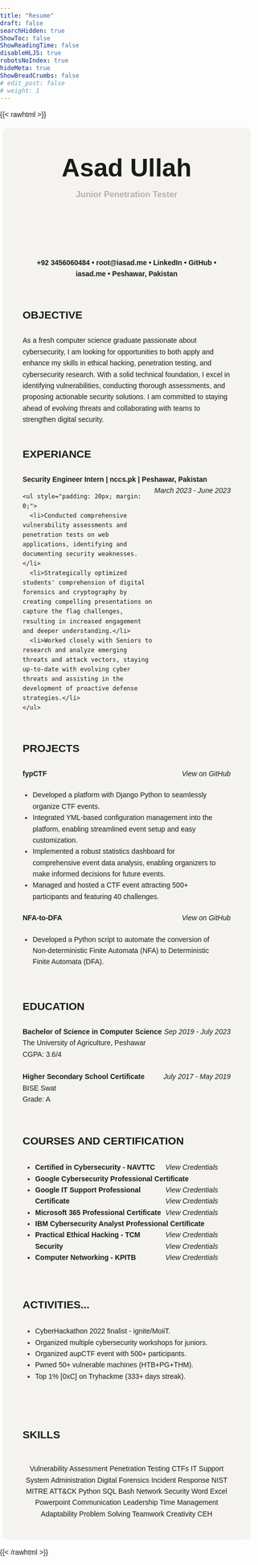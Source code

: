 ```yaml
---
title: "Resume"
draft: false
searchHidden: true
ShowToc: false
ShowReadingTime: false
disableHLJS: true
robotsNoIndex: true
hideMeta: true
ShowBreadCrumbs: false
# edit_post: false
# weight: 1
---
```


{{< rawhtml >}}

<!DOCTYPE html>
<html lang="en">

<head>
    <meta charset="UTF-8">
    <meta http-equiv="Content-Type" content="text/html; charset=utf-8">
    <title>Resume</title>
    <style>

        body {
            position: relative;
        }

        .download-btn {
            position: absolute;
            top: 115px;
            right: 20px;
            color: #282828;
            font-weight: bold;
            padding: 8px 18px; /* Adjusted height */
            text-transform: uppercase;
            border: none;
            border-radius: 5px;
            cursor: pointer;
            transition: background-color 0.4s ease;
        }

        .download-btn:hover {
            background-color: #282828; /* Darker color on hover */
            color: #ebdbb2;
        }

        .dark .download-btn {
            position: absolute;
            top: 115px;
            right: 20px;
            color: #ebdbb2;
            font-weight: bold;
            padding: 8px 18px; /* Adjusted height */
            text-transform: uppercase;
            border: none;
            border-radius: 5px;
            cursor: pointer;
            transition: background-color 0.4s ease;
        }

        .dark .download-btn:hover {
            background-color: #ebdbb2; /* Darker color on hover */
            color: #282828;
        }
    </style>
</head>

<body>
    <button class="download-btn" onclick="downloadResume()">Download PDF</button>

    <script>
        function downloadResume() {
            // Redirect to the Google Drive file link
            window.location.href = 'https://drive.google.com/file/d/15DDC7FyjPutTK07pLVj7Pcz4qgx0VIkw/view?usp=sharing';
        }
    </script>
</body>

</html>


{{< /rawhtml >}}



{{< rawhtml >}}

<!DOCTYPE html>
<html lang="en">
<head>
  <meta charset="UTF-8">
  <meta name="viewport" content="width=device-width, initial-scale=1.0">
  <style>
    /* Style for the buttons */
    .skill {
      display: inline-block;
      margin: 5px;
      padding: 8px 15px;
      border: 1px solid #282828;
      border-radius: 5px;
      color: #282828;
      text-decoration: none;
      transition: background-color 0.5s, color 0.5s;
      margin-top: 15px;
    }
    /* Change color on hover */
    .skill:hover {
      background-color: #282828;
      color: #ebdbb2;
    }
    .dark .skill {
      display: inline-block;
      margin: 5px;
      padding: 8px 15px;
      border: 1px solid #ebdbb2;
      border-radius: 5px;
      color: #ebdbb2;
      text-decoration: none;
      transition: background-color 0.5s, color 0.5s;
      margin-top: 15px;
    }
    /* Change color on hover */
    .dark .skill:hover {
      background-color: #ebdbb2;
      color: #282828;
    }
  </style>
</head>
<body style="font-family: Arial, sans-serif; line-height: 1.6; margin: 0; padding: 0;">
   <div style="background: #a899841a; padding: 20px; margin: 5px; border-radius: 10px;">

  <header style="padding: 20px; text-align: center;">
    <h1 style="margin: 0; font-size: 50px">Asad Ullah</h1>
    <h2 style="font-size: 1.2em; margin: 0; opacity: 0.3;">Junior Penetration Tester</h2>
  </header>

  <section style="padding: 20px; text-align: center;"><b>
  <p>+92 3456060484 • <a href="mailto:root@iasad.me" style="text-decoration: none;">root@iasad.me</a> • <a href="https://www.linkedin.com/in/asadse7en" target="_blank" style="text-decoration: none;">LinkedIn</a> • <a href="https://github.com/asadse7en" target="_blank" style="text-decoration: none;">GitHub</a> • <a href="https://iasad.me" target="_blank" style="text-decoration: none;">iasad.me</a> • Peshawar, Pakistan</p>
  </b></section>

  <section style="padding: 20px;">
    <h2 style="margin: 0;">OBJECTIVE</h2><br>
    <p style="margin: 0; opacity= 0.8;">
      As a fresh computer science graduate passionate about cybersecurity, I am looking for opportunities to both apply and enhance my skills in ethical hacking, penetration testing, and cybersecurity research. With a solid technical foundation, I excel in identifying vulnerabilities, conducting thorough assessments, and proposing actionable security solutions. I am committed to staying ahead of evolving threats and collaborating with teams to strengthen digital security.
    </p>
  </section>

  <section style="padding: 20px;">
    <h2 style="margin: 0;">EXPERIANCE</h2><br>
    <p style="margin: 0;">
    <strong>Security Engineer Intern | nccs.pk | Peshawar, Pakistan</strong>
    <span style="float: right;"><i>March 2023 - June 2023</i></span>
    </p>

    <ul style="padding: 20px; margin: 0;">
      <li>Conducted comprehensive vulnerability assessments and penetration tests on web applications, identifying and documenting security weaknesses.</li>
      <li>Strategically optimized students' comprehension of digital forensics and cryptography by creating compelling presentations on capture the flag challenges, resulting in increased engagement and deeper understanding.</li>
      <li>Worked closely with Seniors to research and analyze emerging threats and attack vectors, staying up-to-date with evolving cyber threats and assisting in the development of proactive defense strategies.</li>
    </ul>
  </section>

  <section style="padding: 20px;">
    <h2 style="margin: 0;">PROJECTS</h2><br>
    <p style="margin: 0;">
    <strong>fypCTF</strong>
    <span style="float: right;"><i><a href="https://github.com/yourusername/fypCTF" target="_blank" style=" text-decoration: none;">View on GitHub</a></i></span>
    <ul style="padding: 20px; margin: 0;">
      <li>Developed a platform with Django Python to seamlessly organize CTF events.</li>
      <li>Integrated YML-based configuration management into the platform, enabling streamlined event setup and easy customization.</li>
      <li>Implemented a robust statistics dashboard for comprehensive event data analysis, enabling organizers to make informed decisions for future events.</li>
      <li>Managed and hosted a CTF event attracting 500+ participants and featuring 40 challenges.</li>
    </ul>
    <p style="margin: 0;">
    <strong>NFA-to-DFA</strong>
    <span style="float: right;"><i><a href="https://github.com/yourusername/NFA-to-DFA" target="_blank" style="text-decoration: none;">View on GitHub</a></i></span>
    <ul style="padding: 20px; margin: 0;">
      <li>Developed a Python script to automate the conversion of Non-deterministic Finite Automata (NFA) to Deterministic Finite Automata (DFA).</li>
    </ul>    
  </section>

  <section style="padding: 20px;">
    <h2 style="margin: 0;">EDUCATION</h2><br>
    <p style="margin: 0;">
    <strong>Bachelor of Science in Computer Science</strong>
    <span style="float: right;"><i>Sep 2019 - July 2023</i></span>
    <br>
      The University of Agriculture, Peshawar<br>
      CGPA: 3.6/4
    </p>
    <br>
    <strong>Higher Secondary School Certificate</strong>
    <span style="float: right;"><i>July 2017 - May 2019</i></span>
    <br>
      BISE Swat<br>
      Grade: A
    </p>
  </section>

  <section style="padding: 20px;">
    <h2 style="margin: 0;">COURSES AND CERTIFICATION</h2>
    <ul style="padding: 20px; margin: 5px;">
      <li><strong>Certified in Cybersecurity - NAVTTC</strong><span style="float: right;"><i><a href="https://drive.google.com/file/d/1VshJ3ccuXv-ZkKVCRAx7BwwkVlClc6VG/view" target="_blank" style="text-decoration: none;">View Credentials</a></i></span></li>
      <li><strong>Google Cybersecurity Professional Certificate</strong><span style="float: right;"><i><a href="https://www.credly.com/badges/dfdaafa409d5d4-4692-4b89-a8e1-0a56d46553b1/public_url" target="_blank" style="text-decoration: none;">View Credentials</a></i></span></li>
      <li><strong>Google IT Support Professional Certificate</strong><span style="float: right;"><i><a href="https://www.credly.com/badges/d409d5d4-4692-4b89-a8e1-0a56d46553b1/public_url" target="_blank" style="text-decoration: none;">View Credentials</a></i></span></li>
      <li><strong>Microsoft 365 Professional Certificate</strong><span style="float: right;"><i><a href="https://www.coursera.org/account/accomplishments/specialization/Q4XST7FEQCKD" target="_blank" style="text-decoration: none;">View Credentials</a></i></span></li>
      <li><strong>IBM Cybersecurity Analyst Professional Certificate</strong><span style="float: right;"><i><a href="https://www.credly.com/badges/18e0b781-dbcb-4830-ad80-9ec2df49b361/public_url" target="_blank" style="text-decoration: none;">View Credentials</a></i></span></li>
      <li><strong>Practical Ethical Hacking - TCM Security</strong><span style="float: right;"><i><a href="link-to-credentials" target="_blank" style="text-decoration: none;">View Credentials</a></i></span></li>
      <li><strong>Computer Networking - KPITB</strong><span style="float: right;"><i><a href="https://iasad.notion.site/Corvit-Classes-a478a277786146f1a647ee6cad392ca8" target="_blank" style="text-decoration: none;">View Credentials</a></i></span></li>
    </ul>
  </section>

  <section style="padding: 20px;">
    <h2 style="margin: 0;">ACTIVITIES...</h2>
    <ul style="padding: 20px; margin: 5px;">
      <li>CyberHackathon 2022 finalist - ignite/MoiiT.</li>
      <li>Organized multiple cybersecurity workshops for juniors.</li>
      <li>Organized aupCTF event with 500+ participants.</li>
      <li>Pwned 50+ vulnerable machines (HTB+PG+THM).</li>
      <li>Top 1% [0xC] on Tryhackme (333+ days streak).</li>
    </ul>
    <br>
  </section>

  <h2 style="margin: 20px;">SKILLS</h2>
  <section style="padding: 20px; text-align: center;">
    <!-- Your skills with buttons -->
    <span class="skill">Vulnerability Assessment</span>
    <span class="skill">Penetration Testing</span>
    <span class="skill">CTFs</span>
    <span class="skill">IT Support</span>
    <span class="skill">System Administration</span>
    <span class="skill">Digital Forensics</span>
    <span class="skill">Incident Response</span>
    <span class="skill">NIST</span>
    <span class="skill">MITRE ATT&CK</span>
    <span class="skill">Python</span>
    <span class="skill">SQL</span>
    <span class="skill">Bash</span>
    <span class="skill">Network Security</span>
    <span class="skill">Word</span>
    <span class="skill">Excel</span>
    <span class="skill">Powerpoint</span>
    <span class="skill">Communication</span>
    <span class="skill">Leadership</span>
    <span class="skill">Time Management</span>
    <span class="skill">Adaptability</span>
    <span class="skill">Problem Solving</span>
    <span class="skill">Teamwork</span>
    <span class="skill">Creativity</span>
    <span class="skill">CEH</span>
  </section>
</div>
</html>

{{< /rawhtml >}}


